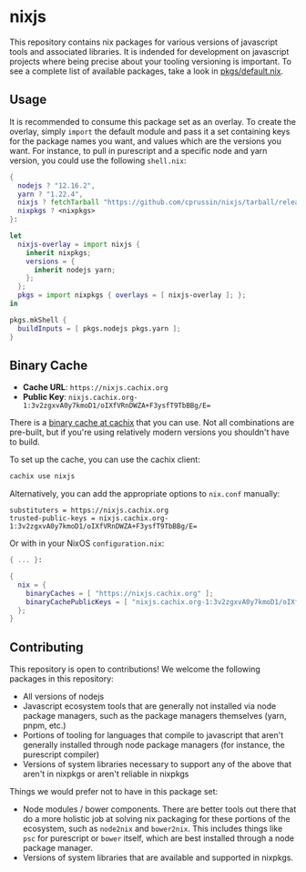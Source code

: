 # nixjs

This repository contains nix packages for various versions of javascript tools
and associated libraries.  It is indended for development on javascript projects
where being precise about your tooling versioning is important.  To see a
complete list of available packages, take a look in
[pkgs/default.nix](pkgs/default.nix).

## Usage

It is recommended to consume this package set as an overlay.  To create the
overlay, simply `import` the default module and pass it a set containing keys
for the package names you want, and values which are the versions you want.  For
instance, to pull in purescript and a specific node and yarn version, you could
use the following `shell.nix`:

```nix
{
  nodejs ? "12.16.2",
  yarn ? "1.22.4",
  nixjs ? fetchTarball "https://github.com/cprussin/nixjs/tarball/release-20.03",
  nixpkgs ? <nixpkgs>
}:

let
  nixjs-overlay = import nixjs {
    inherit nixpkgs;
    versions = {
      inherit nodejs yarn;
    };
  };
  pkgs = import nixpkgs { overlays = [ nixjs-overlay ]; };
in

pkgs.mkShell {
  buildInputs = [ pkgs.nodejs pkgs.yarn ];
}
```

## Binary Cache

- **Cache URL**: `https://nixjs.cachix.org`
- **Public Key**: `nixjs.cachix.org-1:3v2zgxvA0y7kmoD1/oIXfVRnDWZA+F3ysfT9TbBBg/E=`

There is a [binary cache at cachix](https://app.cachix.org/cache/nixjs) that you
can use.  Not all combinations are pre-built, but if you're using relatively
modern versions you shouldn't have to build.

To set up the cache, you can use the cachix client:

```bash
cachix use nixjs
```

Alternatively, you can add the appropriate options to `nix.conf` manually:

```
substituters = https://nixjs.cachix.org
trusted-public-keys = nixjs.cachix.org-1:3v2zgxvA0y7kmoD1/oIXfVRnDWZA+F3ysfT9TbBBg/E=
```

Or with in your NixOS `configuration.nix`:

```nix
{ ... }:

{
  nix = {
    binaryCaches = [ "https://nixjs.cachix.org" ];
    binaryCachePublicKeys = [ "nixjs.cachix.org-1:3v2zgxvA0y7kmoD1/oIXfVRnDWZA+F3ysfT9TbBBg/E=" ];
  };
}
```

## Contributing

This repository is open to contributions!  We welcome the following packages in
this repository:

- All versions of nodejs
- Javascript ecosystem tools that are generally not installed via node package
  managers, such as the package managers themselves (yarn, pnpm, etc.)
- Portions of tooling for languages that compile to javascript that aren't
  generally installed through node package managers (for instance, the
  purescript compiler)
- Versions of system libraries necessary to support any of the above that aren't
  in nixpkgs or aren't reliable in nixpkgs

Things we would prefer not to have in this package set:

- Node modules / bower components.  There are better tools out there that do a
  more holistic job at solving nix packaging for these portions of the
  ecosystem, such as `node2nix` and `bower2nix`.  This includes things like
  `psc` for purescript or `bower` itself, which are best installed through a
  node package manager.
- Versions of system libraries that are available and supported in nixpkgs.
